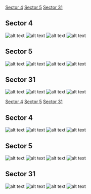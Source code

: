 [Sector 4](#sector4)
[Sector 5](#sector5)
[Sector 31](#sector31)

<a name = "sector4"></a>
## Sector 4
![alt text](/tt/HATS-57_Sector_4/HATS-57_Sector_4_a_TimeSeries.png)
![alt text](/tt/HATS-57_Sector_4/HATS-57_Sector_4_b_FoldedLightCurve.png)
![alt text](/tt/HATS-57_Sector_4/HATS-57_Sector_4_b_IndividualTransitsWithFit.png)
![alt text](/tt/HATS-57_Sector_4/HATS-57_Sector_4_c_TimingResiduals.png)

<a name = "sector5"></a>
## Sector 5
![alt text](/tt/HATS-57_Sector_5/HATS-57_Sector_5_a_TimeSeries.png)
![alt text](/tt/HATS-57_Sector_5/HATS-57_Sector_5_b_FoldedLightCurve.png)
![alt text](/tt/HATS-57_Sector_5/HATS-57_Sector_5_b_IndividualTransitsWithFit.png)
![alt text](/tt/HATS-57_Sector_5/HATS-57_Sector_5_c_TimingResiduals.png)

<a name = "sector31"></a>
## Sector 31
![alt text](/tt/HATS-57_Sector_31/HATS-57_Sector_31_a_TimeSeries.png)
![alt text](/tt/HATS-57_Sector_31/HATS-57_Sector_31_b_FoldedLightCurve.png)
![alt text](/tt/HATS-57_Sector_31/HATS-57_Sector_31_b_IndividualTransitsWithFit.png)
![alt text](/tt/HATS-57_Sector_31/HATS-57_Sector_31_c_TimingResiduals.png)

[Sector 4](#sector4)
[Sector 5](#sector5)
[Sector 31](#sector31)

<a name = "sector4"></a>
## Sector 4
![alt text](/tt/HATS-57_Sector_4/HATS-57_Sector_4_a_TimeSeries.png)
![alt text](/tt/HATS-57_Sector_4/HATS-57_Sector_4_b_FoldedLightCurve.png)
![alt text](/tt/HATS-57_Sector_4/HATS-57_Sector_4_b_IndividualTransitsWithFit.png)
![alt text](/tt/HATS-57_Sector_4/HATS-57_Sector_4_c_TimingResiduals.png)

<a name = "sector5"></a>
## Sector 5
![alt text](/tt/HATS-57_Sector_5/HATS-57_Sector_5_a_TimeSeries.png)
![alt text](/tt/HATS-57_Sector_5/HATS-57_Sector_5_b_FoldedLightCurve.png)
![alt text](/tt/HATS-57_Sector_5/HATS-57_Sector_5_b_IndividualTransitsWithFit.png)
![alt text](/tt/HATS-57_Sector_5/HATS-57_Sector_5_c_TimingResiduals.png)

<a name = "sector31"></a>
## Sector 31
![alt text](/tt/HATS-57_Sector_31/HATS-57_Sector_31_a_TimeSeries.png)
![alt text](/tt/HATS-57_Sector_31/HATS-57_Sector_31_b_FoldedLightCurve.png)
![alt text](/tt/HATS-57_Sector_31/HATS-57_Sector_31_b_IndividualTransitsWithFit.png)
![alt text](/tt/HATS-57_Sector_31/HATS-57_Sector_31_c_TimingResiduals.png)

